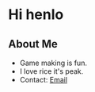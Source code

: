 # Hi henlo

## About Me
- Game making is fun.
- I love rice it's peak.
- Contact: [Email](kimnguu2743@gmail.com)
